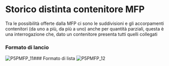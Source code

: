 # Storico distinta contenitore MFP
Tra le possibilità offerte dalla MFP ci sono le suddivisioni e gli accorpamenti contenitori (da uno a più, da più a uno) anche per quantità parziali, questa è una interrogazione che, dato un contenitore presenta tutti quelli collegati
### Formato di lancio
![P5PMFP_11](http://localhost:3000/immagini/MBDOC_OGG-P_P5MFP16T/P5PMFP_11.png)### Formato di lista
![P5PMFP_12](http://localhost:3000/immagini/MBDOC_OGG-P_P5MFP16T/P5PMFP_12.png)